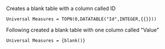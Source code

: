 Creates a blank table with a column called ID
```
Universal Measures = TOPN(0,DATATABLE("Id",INTEGER,{{}}))
```

Following created a blank table with one column called "Value"
```
Universal Measures = {blank()}
```
